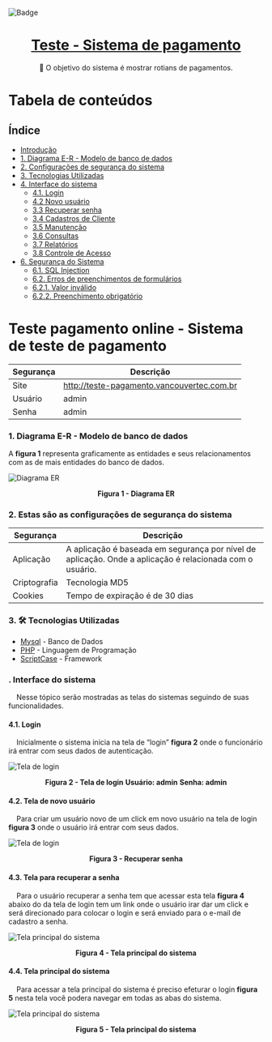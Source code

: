 ![Badge](https://img.icons8.com/stickers/100/000000/cash-in-hand.png?style=for-the-badge&logo=ghost)
<h1 align="center">
    <a href="https://www.vancouvertec.com.br"> Teste - Sistema de pagamento</a>
</h1>
<p align="center">🚀 O objetivo do sistema é mostrar rotians de pagamentos.</p>

Tabela de conteúdos
=================
## Índice
* [Introdução](https://github.com/rafaelferreira2312/teste-pagamento#teste-pagamento-online---sistema-de-teste-de-pagamento)
* [1. Diagrama E-R - Modelo de banco de dados](https://github.com/rafaelferreira2312/teste-pagamento#1-diagrama-e-r---modelo-de-banco-de-dados)
* [2. Configurações de segurança do sistema](https://github.com/rafaelferreira2312/teste-pagamento#1-diagrama-e-r---modelo-de-banco-de-dados)
* [3. Tecnologias Utilizadas](https://github.com/rafaelferreira2312/teste-pagamento#1-diagrama-e-r---modelo-de-banco-de-dados)
* [4. Interface do sistema](https://github.com/rafaelferreira2312/teste-pagamento#41-login)
  * [4.1. Login](https://github.com/rafaelferreira2312/teste-pagamento#41-login)
  * [4.2 Novo usuário](https://github.com/rafaelferreira2312/teste-pagamento#41-login)
  * [3.3 Recuperar senha](https://github.com/rafaelferreira2312/teste-pagamento/blob/main/imagens/recupaera_senha.png)
  * [3.4 Cadastros de Cliente]()
  * [3.5 Manutenção]()
  * [3.6 Consultas]()
  * [3.7 Relatórios]()  
  * [3.8 Controle de Acesso]()
* [6. Segurança do Sistema]()
  * [6.1. SQL Injection]()
  * [6.2. Erros de preenchimentos de formulários]()
  * [6.2.1. Valor inválido]()
  * [6.2.2. Preenchimento obrigatório]()
 

# Teste pagamento online - Sistema de teste de pagamento

| Segurança | Descrição |
| --- | --- |
| Site | http://teste-pagamento.vancouvertec.com.br |
| Usuário | admin |
| Senha | admin |

### 1. Diagrama E-R - Modelo de banco de dados
A **figura 1** representa graficamente as entidades e seus relacionamentos com as de mais entidades do banco de dados.

<img src="https://github.com/rafaelferreira2312/teste-pagamento/blob/main/imagens/diagrama%20er%20do%20banco%20de%20dados.png" alt="Diagrama ER" title="Clique para ampliar">
  <p align="center">
    <b>Figura 1 - Diagrama ER</b>
  </p>
</img>

### 2. Estas são as configurações de segurança do sistema 
| Segurança | Descrição |
| --- | --- |
| Aplicação | A aplicação é baseada em segurança por nível de aplicação. Onde a aplicação é relacionada com o usuário. |
| Criptografia | Tecnologia MD5 |
| Cookies | Tempo de expiração é de 30 dias |

### 3. 🛠 Tecnologias Utilizadas 
- [Mysql](https://www.mysql.com/) - Banco de Dados
- [PHP](https://www.php.net/) -  Linguagem de Programação
- [ScriptCase](https://www.scriptcase.com.br/) -  Framework

 ### . Interface do sistema
&nbsp;&nbsp;&nbsp;&nbsp;Nesse tópico serão mostradas as telas do sistemas seguindo de suas funcionalidades.
 
 #### 4.1. Login
&nbsp;&nbsp;&nbsp;&nbsp;Inicialmente o sistema inicia na tela de “login” **figura 2** onde o funcionário irá entrar com seus dados de autenticação.

<img src="https://github.com/rafaelferreira2312/teste-pagamento/blob/main/imagens/tela_login_sistema.png"
alt="Tela de login" title="Clique para ampliar">
  <p align="center">
    <b>Figura 2 - Tela de login</b>
    <b>Usuário: admin</b>
    <b>Senha: admin</b>
  </p>
</img>

#### 4.2. Tela de novo usuário
&nbsp;&nbsp;&nbsp;&nbsp;Para criar um usuário novo de um click em novo usuário na tela de login **figura 3** onde o usuário irá entrar com seus dados.

<img src="https://github.com/rafaelferreira2312/teste-pagamento/blob/main/imagens/novo_usuario.png"
alt="Tela de login" title="Clique para ampliar">
  <p align="center">
    <b>Figura 3 - Recuperar senha</b>    
  </p>
</img>

#### 4.3. Tela para recuperar a senha
&nbsp;&nbsp;&nbsp;&nbsp;Para o usuário recuperar a senha tem que acessar esta tela **figura 4** abaixo do da tela de login tem um link onde o usuário irar dar um click e será direcionado para colocar o login e será enviado para o e-mail de cadastro a senha.

<img src="https://github.com/rafaelferreira2312/teste-pagamento/blob/main/imagens/recupaera_senha.png"
alt="Tela principal do sistema" title="Clique para ampliar">
  <p align="center">
    <b>Figura 4 - Tela principal do sistema</b>    
  </p>
</img>

#### 4.4. Tela principal do sistema
&nbsp;&nbsp;&nbsp;&nbsp;Para acessar a tela principal do sistema é preciso efeturar o login **figura 5** nesta tela você podera navegar em todas as abas do sistema.

<img src="https://github.com/rafaelferreira2312/teste-pagamento/blob/main/imagens/tela_painel_inicial.png"
alt="Tela principal do sistema" title="Clique para ampliar">
  <p align="center">
    <b>Figura 5 - Tela principal do sistema</b>    
  </p>
</img>
